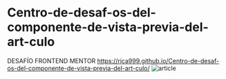 # Centro-de-desaf-os-del-componente-de-vista-previa-del-art-culo
DESAFÍO FRONTEND MENTOR
https://rica999.github.io/Centro-de-desaf-os-del-componente-de-vista-previa-del-art-culo/
![article](https://user-images.githubusercontent.com/68082868/217400875-3f8fc520-ce09-48d6-9ee2-c716cf631278.JPG)
